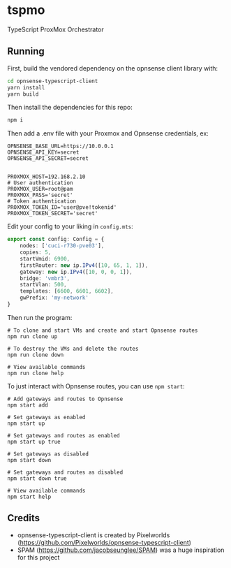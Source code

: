 # tspmo
TypeScript ProxMox Orchestrator

## Running
First, build the vendored dependency on the opnsense client library with:
```bash
cd opnsense-typescript-client
yarn install
yarn build
```

Then install the dependencies for this repo:
```bash
npm i
```

Then add a .env file with your Proxmox and Opnsense credentials, ex:
```
OPNSENSE_BASE_URL=https://10.0.0.1
OPNSENSE_API_KEY=secret
OPNSENSE_API_SECRET=secret


PROXMOX_HOST=192.168.2.10
# User authentication
PROXMOX_USER=root@pam
PROXMOX_PASS='secret'
# Token authentication
PROXMOX_TOKEN_ID='user@pve!tokenid'
PROXMOX_TOKEN_SECRET='secret'
```

Edit your config to your liking in `config.mts`:
```ts
export const config: Config = {
	nodes: ['cuci-r730-pve03'],
	copies: 5,
	startVmid: 6900,
	firstRouter: new ip.IPv4([10, 65, 1, 1]),
	gateway: new ip.IPv4([10, 0, 0, 1]),
	bridge: 'vmbr3',
	startVlan: 500,
	templates: [6600, 6601, 6602],
	gwPrefix: 'my-network'
}
```

Then run the program:
```
# To clone and start VMs and create and start Opnsense routes
npm run clone up

# To destroy the VMs and delete the routes
npm run clone down

# View available commands
npm run clone help
```

To just interact with Opnsense routes, you can use `npm start`:
```
# Add gateways and routes to Opnsense
npm start add

# Set gateways as enabled
npm start up

# Set gateways and routes as enabled
npm start up true

# Set gateways as disabled
npm start down

# Set gateways and routes as disabled
npm start down true

# View available commands
npm start help
```

## Credits
- opnsense-typescript-client is created by Pixelworlds (https://github.com/Pixelworlds/opnsense-typescript-client)
- SPAM (https://github.com/jacobseunglee/SPAM) was a huge inspiration for this project
